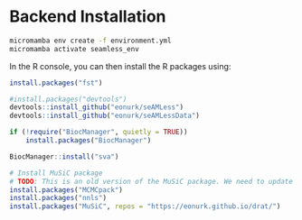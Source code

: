 # Backend Installation

```bash
micromamba env create -f environment.yml
micromamba activate seamless_env
```

In the R console, you can then install the R packages using:

```R
install.packages("fst")

#install.packages("devtools")
devtools::install_github("eonurk/seAMLess")
devtools::install_github("eonurk/seAMLessData")

if (!require("BiocManager", quietly = TRUE))
    install.packages("BiocManager")

BiocManager::install("sva")

# Install MuSiC package
# TODO: This is an old version of the MuSiC package. We need to update it.
install.packages("MCMCpack")
install.packages("nnls")
install.packages("MuSiC", repos = "https://eonurk.github.io/drat/")
```
